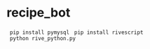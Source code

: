 # recipe_bot


<code> pip install pymysql</code>
<code> pip install rivescript </code>
<code> python rive_python.py</code>

